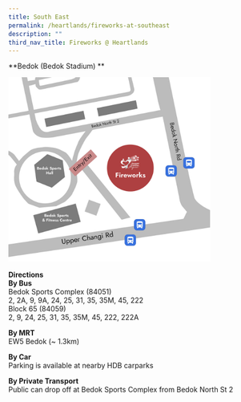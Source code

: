 ```yaml
---
title: South East
permalink: /heartlands/fireworks-at-southeast
description: ""
third_nav_title: Fireworks @ Heartlands
---
```

**Bedok (Bedok Stadium) ** 
<p><img style="width:80%!important;" src="/images/Bedok-FW.jpg" alt="" /></p>

**Directions**<br>
**By Bus**<br>
Bedok Sports Complex (84051)<br>
2, 2A, 9, 9A, 24, 25, 31, 35, 35M, 45, 222<br>
Block 65 (84059)<br>
2, 9, 24, 25, 31, 35, 35M, 45, 222, 222A

**By MRT**<br>
EW5 Bedok (~ 1.3km)

**By Car**<br>
Parking is available at nearby HDB carparks

**By Private Transport**<br>
Public can drop off at Bedok Sports Complex from Bedok North St 2